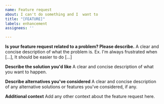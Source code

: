 ```yaml
---
name: Feature request
about: I can't do something and I  want to
title: "[FEATURE]"
labels: enhancement
assignees: ''

---
```


**Is your feature request related to a problem? Please describe.**
A clear and concise description of what the problem is. Ex. I'm always frustrated when [...], It should be easier to do [...]

**Describe the solution you'd like**
A clear and concise description of what you want to happen.

**Describe alternatives you've considered**
A clear and concise description of any alternative solutions or features you've considered, if any.

**Additional context**
Add any other context about the feature request here.
